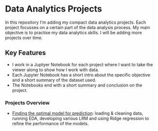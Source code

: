 # Data Analytics Projects
In this repository I'm adding my compact data analytics projects. Each project focusses on a certain part of the data analysis process. My main objective is to practise my data analytics skills. I will be adding more projects over time.

## Key Features
- I work in a Juptyer Notebook for each project where I want to take the viewer along to show how I work with data.
- Each Jupyter Notebook has a short intro about the specific objective and a short summary of the dataset used.
- The Notebooks end with a short summary and conclusion on the project.

### Projects Overview
- [Finding the optimal model for prediction](https://github.com/Kessiia/data_analytics_projects/blob/85b2cc000643a17d75dcbc1d031ae3f35aeb0897/Practice%20Project%20-%20Data%20Analytics%20for%20Insurance%20Cost%20Dataset.ipynb): loading & cleaning data, running EDA, developing various LRM and using Ridge regression to refine the performance of the models.
